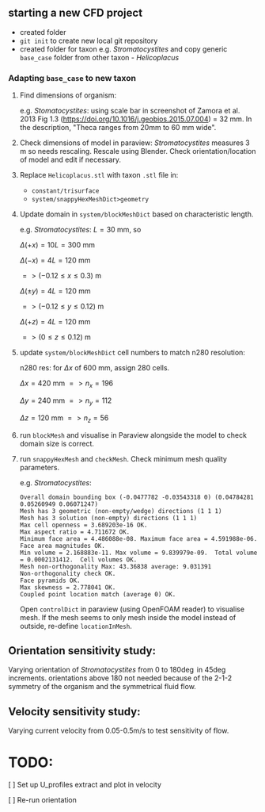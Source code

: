 ## starting a new CFD project
- created folder
- `git init` to create new local git repository
- created folder for taxon e.g. *Stromatocystites* and copy generic `base_case` folder from other taxon - *Helicoplacus*

### Adapting `base_case` to new taxon
1. Find dimensions of organism:

    e.g. *Stomatocystites*: 
    using scale bar in screenshot of Zamora et al. 2013 Fig 1.3 (https://doi.org/10.1016/j.geobios.2015.07.004) = 32 mm. In the description, "Theca ranges from 20mm to 60 mm wide".

2. Check dimensions of model in paraview: *Stromatocystites* measures 3 m so needs rescaling. Rescale using Blender. Check orientation/location of model and edit if necessary.

3. Replace `Helicoplacus.stl` with taxon `.stl` file in:
    
    - `constant/trisurface`
    - `system/snappyHexMeshDict>geometry`

4. Update domain in `system/blockMeshDict` based on characteristic length.

    e.g. *Stromatocystites*: $L = 30$ mm, so
    
    $\Delta (+x) = 10L = 300$ mm 

    $\Delta (-x) = 4L = 120$ mm

    $=> (-0.12 \leq x \leq 0.3)$ m

    $\Delta(\pm y) = 4L = 120$ mm
    
    $=> (-0.12 \leq y \leq 0.12)$ m

    $\Delta(+z) = 4L = 120$ mm

    $=> (0 \leq z \leq 0.12)$ m

5. update `system/blockMeshDict` cell numbers to match n280 resolution:
    
    n280 res: for $\Delta x$ of 600 mm, assign 280 cells.

    $\Delta x = 420$ mm $=> n_x = 196$

    $\Delta y = 240$ mm $=> n_y = 112$
    
    $\Delta z = 120$ mm $=> n_z = 56$ 

6. run `blockMesh` and visualise in Paraview alongside the model to check domain size is correct.

7. run `snappyHexMesh` and `checkMesh`. Check minimum mesh quality parameters.

    e.g. *Stromatocystites*:

    ```
    Overall domain bounding box (-0.0477782 -0.03543318 0) (0.04784281 0.05260949 0.06071247)
    Mesh has 3 geometric (non-empty/wedge) directions (1 1 1)
    Mesh has 3 solution (non-empty) directions (1 1 1)
    Max cell openness = 3.689203e-16 OK.
    Max aspect ratio = 4.711672 OK.
    Minimum face area = 4.486088e-08. Maximum face area = 4.591988e-06.  Face area magnitudes OK.
    Min volume = 2.168883e-11. Max volume = 9.839979e-09.  Total volume = 0.0002131412.  Cell volumes OK.
    Mesh non-orthogonality Max: 43.36838 average: 9.031391
    Non-orthogonality check OK.
    Face pyramids OK.
    Max skewness = 2.778041 OK.
    Coupled point location match (average 0) OK.
    ```
    
    Open `controlDict` in paraview (using OpenFOAM reader) to visualise mesh. If the mesh seems to only mesh inside the model instead of outside, re-define `locationInMesh`.

## Orientation sensitivity study:
Varying orientation of *Stromatocystites* from 0 to 180$\deg$ in 45$\deg$ increments. orientations above 180 not needed because of the 2-1-2 symmetry of the organism and the symmetrical fluid flow. 

## Velocity sensitivity study:
Varying current velocity from 0.05-0.5m/s to test sensitivity of flow. 


# TODO:

[ ] Set up U_profiles extract and plot in velocity 

[ ] Re-run orientation